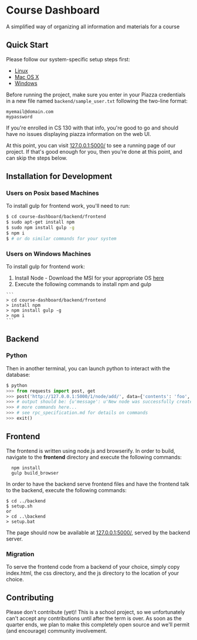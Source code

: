 Course Dashboard
================

A simplified way of organizing all information and materials for a course

Quick Start
-----------

Please follow our system-specific setup steps first:

 - [Linux](linux-setup.md)
 - [Mac OS X](mac-setup.md)
 - [Windows](windows-setup.md)

Before running the project, make sure you enter in your Piazza credentials in a
new file named `backend/sample_user.txt` following the two-line format:

```
myemail@domain.com
mypassword
```

If you're enrolled in CS 130 with that info, you're good to go and should have
no issues displaying piazza information on the web UI.

At this point, you can visit [127.0.0.1:5000/](http://127.0.0.1:5000/) to see a
running page of our project. If that's good enough for you, then you're done at
this point, and can skip the steps below.

Installation for Development
----------------------------

### Users on Posix based Machines

To install gulp for frontend work, you'll need to run:

```Bash
$ cd course-dashboard/backend/frontend
$ sudo apt-get install npm
$ sudo npm install gulp -g
$ npm i
$ # or do similar commands for your system
```

### Users on Windows Machines

To install gulp for frontend work:
  1. Install Node
    - Download the MSI for your appropriate OS
      [here](https://nodejs.org/en/download/)
  2. Execute the following commands to install npm and gulp  
 
	```  
	> cd course-dashboard/backend/frontend
	> install npm  
	> npm install gulp -g  
	> npm i	
	```

Backend
-------

### Python

Then in another terminal, you can launch python to interact with the database:

```Python
$ python
>>> from requests import post, get
>>> post('http://127.0.0.1:5000/1/node/add/', data={'contents': 'foo', 'renderer': 'bar'}).json()
>>> # output should be: {u'message': u'New node was successfully created'}
>>> # more commands here...
>>> # see rpc_specification.md for details on commands
>>> exit()
```

Frontend
--------

The frontend is written using node.js and browserify. In order to build, navigate
to the **frontend** directory and execute the following commands:

```
  npm install
  gulp build_browser
```

In order to have the backend serve frontend files and have the frontend talk to
the backend, execute the following commands:

```
$ cd ../backend
$ setup.sh
or
> cd ..\backend
> setup.bat
```

The page should now be available at [127.0.0.1:5000/](http://127.0.0.1:5000/),
served by the backend server.

### Migration

To serve the frontend code from a backend of your choice, simply copy
index.html, the css directory, and the js directory to the location of your
choice.

Contributing
------------

Please don't contribute (yet)! This is a school project, so we unfortunately
can't accept any contributions until after the term is over. As soon as the
quarter ends, we plan to make this completely open source and we'll permit (and
encourage) community involvement.

